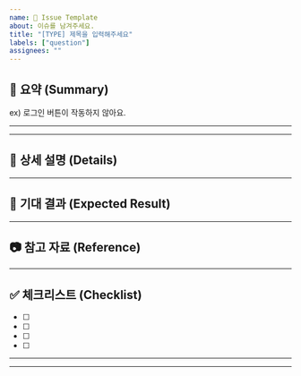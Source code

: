 ```yaml
---
name: 🦄 Issue Template
about: 이슈를 남겨주세요.
title: "[TYPE] 제목을 입력해주세요"
labels: ["question"]
assignees: ""
---
```


## 📝 요약 (Summary)
<!-- 한 줄로 핵심 문제/요청을 적어주세요! -->
ex) 로그인 버튼이 작동하지 않아요.

---
<!--
## 📝 이슈 타이틀 예시 (Issue Title Examples)
> 아래 중 하나를 골라 제목을 시작해보세요
- `[BUG] 로그인 버튼이 작동하지 않음`
- `[FEAT] 다크모드 기능 추가`
- `[DOCS] README 업데이트`
- `[QUESTION] API 사용법 문의`
- `[TASK] 테스트 코드 작성`
- `[CHORE] 패키지 업데이트`
-->
---


## 🚩 상세 설명 (Details)
<!-- 문제 상황/요청 사항을 상세하게 설명해주세요. -->

---

## 🎯 기대 결과 (Expected Result)
<!-- 어떻게 동작하길 기대하나요? -->

---

## 📷 참고 자료 (Reference)
<!-- 스크린샷, 링크 등 참고할만한 자료가 있다면 첨부해주세요. -->

---

## ✅ 체크리스트 (Checklist)
- [ ]  
- [ ]  
- [ ]  
- [ ]  

---


<!--
## 📋 라벨 선택 (Label Selection)
> 아래 라벨 중 하나 이상 선택해 주세요!
- `bug` : 버그/오류
- `enhancement` : 기능 개선/추가
- `question` : 질문/문의
- `documentation` : 문서 관련
- `help wanted` : 도움이 필요함
- `good first issue` : 초보자에게 적합
- `wontfix` : 수정하지 않을 예정
- `invalid` : 무효 이슈
-->

---